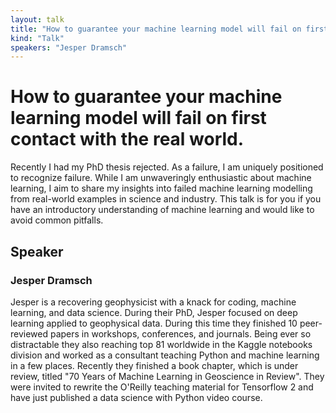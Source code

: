 ```yaml
---
layout: talk
title: "How to guarantee your machine learning model will fail on first contact with the real world."
kind: "Talk"
speakers: "Jesper Dramsch"
---
```


# How to guarantee your machine learning model will fail on first contact with the real world.

Recently I had my PhD thesis rejected. As a failure, I am uniquely positioned to recognize failure. While I am unwaveringly enthusiastic about machine learning, I aim to share my insights into failed machine learning modelling from real-world examples in science and industry. This talk is for you if you have an introductory understanding of machine learning and would like to avoid common pitfalls.

## Speaker

### Jesper Dramsch

Jesper is a recovering geophysicist with a knack for coding, machine learning, and data science. During their PhD, Jesper focused on deep learning applied to geophysical data. During this time they finished 10 peer-reviewed papers in workshops, conferences, and journals. Being ever so distractable they also reaching top 81 worldwide in the Kaggle notebooks division and worked as a consultant teaching Python and machine learning in a few places. Recently they finished a book chapter, which is under review, titled "70 Years of Machine Learning in Geoscience in Review". They were invited to rewrite the O'Reilly teaching material for Tensorflow 2 and have just published a data science with Python video course.
